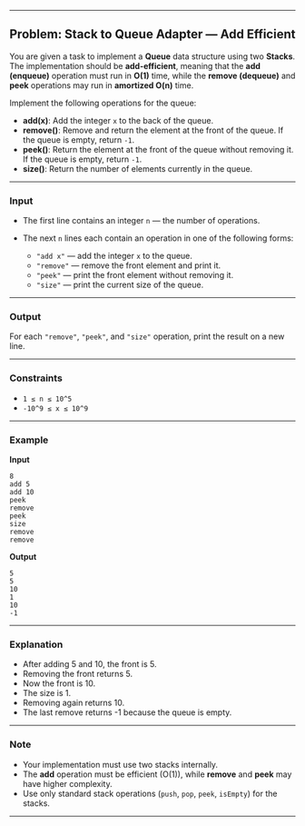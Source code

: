 
---

## Problem: Stack to Queue Adapter — Add Efficient

You are given a task to implement a **Queue** data structure using two **Stacks**. The implementation should be **add-efficient**, meaning that the **add (enqueue)** operation must run in **O(1)** time, while the **remove (dequeue)** and **peek** operations may run in **amortized O(n)** time.

Implement the following operations for the queue:

* **add(x)**: Add the integer `x` to the back of the queue.
* **remove()**: Remove and return the element at the front of the queue. If the queue is empty, return `-1`.
* **peek()**: Return the element at the front of the queue without removing it. If the queue is empty, return `-1`.
* **size()**: Return the number of elements currently in the queue.

---

### Input

* The first line contains an integer `n` — the number of operations.
* The next `n` lines each contain an operation in one of the following forms:

  * `"add x"` — add the integer `x` to the queue.
  * `"remove"` — remove the front element and print it.
  * `"peek"` — print the front element without removing it.
  * `"size"` — print the current size of the queue.

---

### Output

For each `"remove"`, `"peek"`, and `"size"` operation, print the result on a new line.

---

### Constraints

* `1 ≤ n ≤ 10^5`
* `-10^9 ≤ x ≤ 10^9`

---

### Example

**Input**

```
8
add 5
add 10
peek
remove
peek
size
remove
remove
```

**Output**

```
5
5
10
1
10
-1
```

---

### Explanation

* After adding 5 and 10, the front is 5.
* Removing the front returns 5.
* Now the front is 10.
* The size is 1.
* Removing again returns 10.
* The last remove returns -1 because the queue is empty.

---

### Note

* Your implementation must use two stacks internally.
* The **add** operation must be efficient (O(1)), while **remove** and **peek** may have higher complexity.
* Use only standard stack operations (`push`, `pop`, `peek`, `isEmpty`) for the stacks.

---